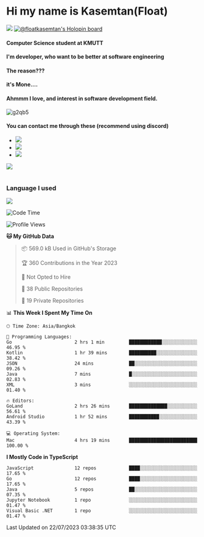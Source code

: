 # Hi my name is Kasemtan(Float)
![](https://64.media.tumblr.com/9c2a8f831efe8da556ffbf89cebb52c9/b86c1ab833a37e32-93/s1280x1920/d000dc22f75df64be2bc150f5fa69c4f6df6bb07.gifv)
[![@floatkasemtan's Holopin board](https://holopin.me/floatkasemtan)](https://holopin.io/@floatkasemtan)
#### Computer Science student at KMUTT
#### I'm developer, who want to be better at software engineering
#### The reason???
#### it's Mone.... 
#### Ahmmm I love, and interest in software development field.
![g2qb5](https://user-images.githubusercontent.com/69688279/175812510-9235eaf7-72f7-40d3-b163-56efa9aa5c6b.gif)

#### You can contact me through these (recommend using discord)
- [![](https://img.shields.io/badge/Discord-5865F2?logo=Discord&logoColor=white)](https://discordapp.com/users/278155096225742848)
- [![](https://img.shields.io/badge/Facebook-1877F2?logo=facebook&logoColor=white)](https://www.facebook.com/float.teavasirichokchai/)
- [![](https://img.shields.io/badge/linkedin-0A66C2?logo=linkedin&logoColor=white)](https://www.linkedin.com/in/floatkasemtan/)

[![](https://github-readme-stats.vercel.app/api?username=FloatKasemtan&show_icons=true&theme=nightowl)]()
#
### Language I used
[![](https://github-readme-stats.vercel.app/api/top-langs/?username=FloatKasemtan&layout=compact&theme=nightowl)]()
<!--START_SECTION:waka-->
![Code Time](http://img.shields.io/badge/Code%20Time-1%2C180%20hrs%2012%20mins-blue)

![Profile Views](http://img.shields.io/badge/Profile%20Views-4-blue)

**🐱 My GitHub Data** 

> 📦 569.0 kB Used in GitHub's Storage 
 > 
> 🏆 360 Contributions in the Year 2023
 > 
> 🚫 Not Opted to Hire
 > 
> 📜 38 Public Repositories 
 > 
> 🔑 19 Private Repositories 
 > 
📊 **This Week I Spent My Time On** 

```text
🕑︎ Time Zone: Asia/Bangkok

💬 Programming Languages: 
Go                       2 hrs 1 min         ████████████░░░░░░░░░░░░░   46.95 % 
Kotlin                   1 hr 39 mins        ██████████░░░░░░░░░░░░░░░   38.42 % 
JSON                     24 mins             ██░░░░░░░░░░░░░░░░░░░░░░░   09.26 % 
Java                     7 mins              █░░░░░░░░░░░░░░░░░░░░░░░░   02.83 % 
XML                      3 mins              ░░░░░░░░░░░░░░░░░░░░░░░░░   01.40 % 

🔥 Editors: 
GoLand                   2 hrs 26 mins       ██████████████░░░░░░░░░░░   56.61 % 
Android Studio           1 hr 52 mins        ███████████░░░░░░░░░░░░░░   43.39 % 

💻 Operating System: 
Mac                      4 hrs 19 mins       █████████████████████████   100.00 % 
```

**I Mostly Code in TypeScript** 

```text
JavaScript               12 repos            ████░░░░░░░░░░░░░░░░░░░░░   17.65 % 
Go                       12 repos            ████░░░░░░░░░░░░░░░░░░░░░   17.65 % 
Java                     5 repos             ██░░░░░░░░░░░░░░░░░░░░░░░   07.35 % 
Jupyter Notebook         1 repo              ░░░░░░░░░░░░░░░░░░░░░░░░░   01.47 % 
Visual Basic .NET        1 repo              ░░░░░░░░░░░░░░░░░░░░░░░░░   01.47 % 
```




 Last Updated on 22/07/2023 03:38:35 UTC
<!--END_SECTION:waka-->
<!--
**FloatKasemtan/FloatKasemtan** is a ✨ _special_ ✨ repository because its `README.md` (this file) appears on your GitHub profile.

Here are some ideas to get you started:

- 🔭 I’m currently working on ...
- 🌱 I’m currently learning ...
- 👯 I’m looking to collaborate on ...
- 🤔 I’m looking for help with ...
- 💬 Ask me about ...
- 📫 How to reach me: ...
- 😄 Pronouns: ...
- ⚡ Fun fact: ...
-->
